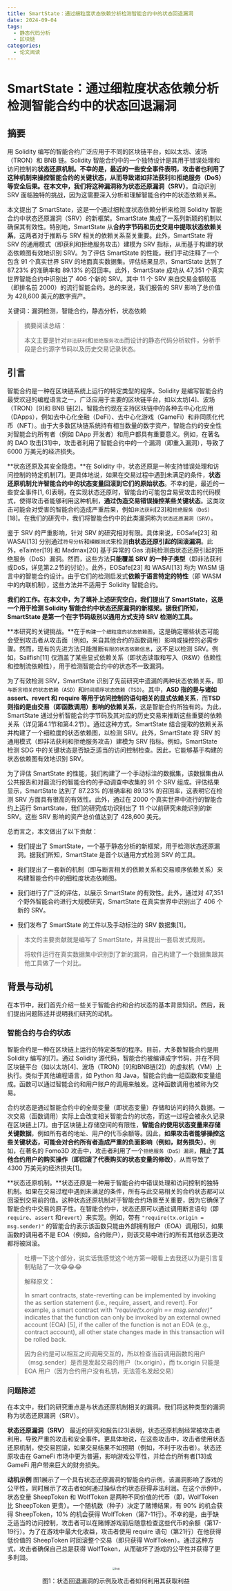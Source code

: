 ```yaml
---
title: SmartState：通过细粒度状态依赖分析检测智能合约中的状态回退漏洞
date: 2024-09-04
tags: 
  - 静态代码分析
  - 区块链
categories: 
  - 论文阅读
---
```


# SmartState：通过细粒度状态依赖分析检测智能合约中的状态回退漏洞

## 摘要

用 Solidity 编写的智能合约广泛应用于不同的区块链平台，如以太坊、波场（TRON）和 BNB 链。Solidity 智能合约中的一个独特设计是其用于错误处理和访问控制的**状态还原机制。**不幸的是，最近的一些安全事件表明，攻击者也利用了这种机制来操控智能合约的关键状态，从而导致诸如**非法获利**和**拒绝服务（DoS）**等安全后果。在本文中，我们将这种漏洞称为**状态还原漏洞（SRV）**。自动识别 SRV 面临独特的挑战，因为这需要深入分析和理解智能合约中的状态依赖关系。

本文提出了 SmartState，这是一个通过细粒度状态依赖分析来检测 Solidity 智能合约中状态还原漏洞（SRV）的新框架。SmartState 集成了一系列新颖的机制以确保其有效性。特别地，SmartState 从**合约字节码和历史交易中提取状态依赖关系**，这两者对于推断与 SRV 相关的依赖关系至关重要。此外，SmartState 将 SRV 的通用模式（即获利和拒绝服务攻击）建模为 SRV 指标，从而基于构建的状态依赖图有效地识别 SRV。为了评估 SmartState 的性能，我们手动注释了一个包含 91 个真实世界 SRV 的地面真实数据集。评估结果显示，SmartState 达到了 87.23% 的准确率和 89.13% 的召回率。此外，SmartState 成功从 47,351 个真实世界智能合约中识别出了 406 个新的 SRV。其中 11 个 SRV 来自交易金额较高（即排名前 2000）的流行智能合约。总的来说，我们报告的 SRV 影响了总价值为 428,600 美元的数字资产。

关键词：漏洞检测，智能合约，静态分析，状态依赖

> 摘要阅读总结：
>
> 本文主要是针对`非法获利`和`拒绝服务攻击`而设计的静态代码分析软件，分析手段是合约源字节码以及历史交易记录状态。

## 引言

智能合约是一种在区块链系统上运行的特定类型的程序。Solidity 是编写智能合约最受欢迎的编程语言之一，广泛应用于主要的区块链平台，如以太坊[4]、波场（TRON）[9]和 BNB 链[2]。智能合约现在支持区块链中的各种去中心化应用（DApps），例如去中心化金融（DeFi）、去中心化游戏（GameFi）和非同质化代币（NFT）。由于大多数区块链系统持有相当数量的数字资产，智能合约的安全性对智能合约所有者（例如 DApp 开发者）和用户都具有重要意义。例如，在著名的 DAO 攻击[31]中，攻击者利用了智能合约中的一个漏洞（即重入漏洞），导致了 6000 万美元的经济损失。

**状态还原及其安全隐患。**在 Solidity 中，状态还原是一种支持错误处理和访问控制的特定机制[7]。更具体地说，如果在交易过程中遇到未满足的条件，**状态还原机制允许智能合约中的状态变量回滚到它们的原始状态**。不幸的是，最近的一些安全事件[1, 6]表明，在实现状态还原时，智能合约可能包含易受攻击的代码模式，使得攻击者能够利用这种机制，**通过伪造交易错误操控某些关键状态**。这类攻击可能会对受害的智能合约造成严重后果，例如`非法获利`[23]和`拒绝服务（DoS）`[18]。在我们的研究中，我们将智能合约中的此类漏洞称为`状态还原漏洞（SRV）`。

鉴于 SRV 的严重影响，针对 SRV 的研究相对有限。具体来说，EOSafe[23] 和 WASAI[13] 分别通过`符号分析`和`模糊测试`来检测**由状态还原引起的回滚漏洞**。此外，eTainter[19] 和 Madmax[20] 基于异常的 Gas 消耗检测由状态还原引起的拒绝服务（DoS）漏洞。然而，这些方法**只能覆盖 SRV 的一种子类型**（即非法获利或DoS，详见第2.2节的讨论）。此外，EOSafe[23] 和 WASAI[13] 均为 WASM 语言中的智能合约设计。由于它们的检测启发式**依赖于语言特定的特性**（即 WASM 中的内联机制），这些方法并不适用于 Solidity 智能合约。

**我们的工作。**在本文中，为了填补上述研究空白，我们提出了 SmartState，这是一个用于检测 Solidity 智能合约中状态还原漏洞的新框架。据我们所知，SmartState 是**第一个在字节码级别以通用方式支持 SRV 检测的工具。**

**本研究的关键挑战。**在于`构建一个细粒度的状态依赖图`，这是确定哪些状态可能会受到攻击者从攻击面（例如，来自其他合约的函数调用）影响或操控的必需步骤。然而，现有的先进方法只能推断`有限的状态依赖信息`，这不足以检测 SRV。例如，Sailfish[11] 仅涵盖了某些显式依赖关系（即状态读取和写入（R&W）依赖性和控制流依赖性），用于检测智能合约中的状态不一致漏洞。

为了有效检测 SRV，SmartState 识别了先前研究中遗漏的两种状态依赖关系，即`与断言相关的状态依赖（ASD）`和`时间顺序状态依赖（TSD）`。其中，**ASD 指的是与诸如 assert、revert 和 require 等用于访问控制的语句相关的显式依赖关系**，而**TSD则指的是由交易（即函数调用）影响的依赖关系**，这是智能合约所独有的。为此，SmartState 通过分析智能合约字节码及其对应的历史交易来推断这些重要的依赖关系（详见第4.1节和第4.2节）。通过这种方式，SmartState 结合提取的依赖关系并构建了一个细粒度的状态依赖图，以检测 SRV。此外，SmartState 将 SRV 的通用模式（即非法获利和拒绝服务攻击）建模为 SRV 指标。例如，SmartState 检测 SDG 中的关键状态是否缺乏适当的访问控制检查。因此，它能够基于构建的状态依赖图有效地识别 SRV。

为了评估 SmartState 的性能，我们构建了一个手动标注的数据集，该数据集由从公共报告和对最流行的智能合约的手动调查中收集的 91 个 SRV 组成。评估结果显示，SmartState 达到了 87.23% 的准确率和 89.13% 的召回率，这表明它在检测 SRV 方面具有很高的有效性。此外，通过在 2000 个真实世界中流行的智能合约上运行 SmartState，我们的研究成功识别出了 11 个以前研究未能识别的新 SRV。这些 SRV 影响的资产总价值达到了 428,600 美元。

总而言之，本文做出了以下贡献：

* 我们提出了 SmartState，一个基于静态分析的新框架，用于检测状态还原漏洞。据我们所知，SmartState 是首个以通用方式检测 SRV 的工具。

* 我们提出了一套新的机制（即与断言相关的依赖关系和交易顺序依赖关系）来构建智能合约中的细粒度状态依赖图。

* 我们进行了广泛的评估，以展示 SmartState 的有效性。此外，通过对 47,351 个野外智能合约进行大规模研究，SmartState 在真实世界中识别出了 406 个新的 SRV。

* 我们发布了 SmartState 的工件以及手动标注的 SRV 数据集[1]。

> 本文的主要贡献就是编写了 SmartState，并且提出一套启发式规则。
>
> 将软件运行在真实数据集中识别到了新的漏洞，自己构建了一个数据集跟其他工具做了一个对比。

## 背景与动机

在本节中，我们首先介绍一些关于智能合约和合约状态的基本背景知识。然后，我们提出问题陈述并说明我们研究的动机。

### 智能合约与合约状态

智能合约是一种在区块链上运行的特定类型的程序。目前，大多数智能合约是用 Solidity 编写的[7]。通过 Solidity 源代码，智能合约被编译成字节码，并在不同区块链平台（如以太坊[4]、波场（TRON）[9]和BNB链[2]）的虚拟机（VM）上执行。类似于其他编程语言，如 Python 和 Java，智能合约由一组函数和变量组成。函数可以通过智能合约和用户账户的调用来触发。这种函数调用也被称为交易。

合约状态是通过智能合约中的全局变量（即状态变量）存储和访问的持久数据。一次交易（函数调用）实际上会改变相关智能合约的状态，而这一过程会被永久记录在区块链上[7]。由于区块链上存储空间的有限性，**智能合约使用状态变量来存储关键数据**，例如所有者的地址、用户的代币余额等。因此，**如果攻击者能够操控这些关键状态，可能会对合约所有者造成严重的负面影响（例如，财务损失）**。例如，在著名的 Fomo3D 攻击中，攻击者利用了一个`拒绝服务（DoS）漏洞`，**阻止了其他合约用户的购买操作（即回滚了代表购买的状态变量的修改）**，从而导致了 4300 万美元的经济损失[1]。

**状态还原机制。**状态还原是一种用于智能合约中错误处理和访问控制的独特机制。如果在交易过程中遇到未满足的条件，所有与此交易相关的合约状态都可以回滚到交易前的值。这种状态还原机制对于智能合约场景至关重要，因为它确保了智能合约中交易的原子性。在智能合约中，状态还原可以通过调用断言语句（即 `require`、`assert` 和`revert`）来实现。例如，带有 `"require(tx.origin = msg.sender)"` 的智能合约表示该函数只能由外部拥有账户（EOA）调用[5]，如果函数的调用者不是 EOA（例如，合约账户），则该交易中进行的所有其他状态更改都将被回滚。

> 吐槽一下这个部分，说实话我感觉这个地方第一眼看上去我还以为是引言复制粘贴了一次😂😂😂
>
> 解释原文：
>
> In smart contracts, state-reverting can be implemented by invoking the as sertion statement (i.e., require, assert, and revert). For example, a smart contract with *"require(tx.origin == msg.sender)"* indicates that the function can only be invoked by an external owned account (EOA) [5], if the caller of the function is not an EOA (e.g., contract account), all other state changes made in this transaction will be rolled back.
>
> 因为合约是可以相互之间调用交互的，所以检查当前调用函数的用户（msg.sender）是否是发起交易的用户（tx.origin），而 tx.origin  只能是 EOA 用户（因为合约用户没有私钥，无法签名发起交易）

### 问题陈述

在本文中，我们的研究重点是与状态还原机制相关的漏洞。我们将这种类型的漏洞称为状态还原漏洞（SRV）。

**状态还原漏洞（SRV）** 最近的研究和报告[23]表明，状态还原机制经常被攻击者利用，导致严重的攻击和安全事件。更具体地说，在这些攻击中，攻击者使用状态还原机制，使交易回滚，如果交易结果不如预期（例如，不利于攻击者）。状态还原攻击在 GameFi 市场中更为普遍，影响游戏公平性，并给合约所有者[13]或 GameFi 用户带来巨大的财务损失。

**动机示例** 图1展示了一个具有状态还原漏洞的智能合约示例，该漏洞影响了游戏的公平性，同时展示了攻击者如何通过操纵合约状态获得非法利润。在这个示例中，状态变量 SheepToken 和 WolfToken 是两种不同价值的代币（即，WolfToken 比 SheepToken 更贵）。一个随机数（种子）决定了赌博结果，有 90% 的机会获得 SheepToken，10% 的机会获得 WolfToken（第7-11行）。不幸的是，由于缺乏适当的访问控制，攻击者可以在赌博游戏前后随意检查这些代币的余额（第17-19行）。为了在游戏中最大化收益，攻击者使用 require 语句（第21行）在他获得低价值的 SheepToken 时回滚整个交易（即只获得 WolfToken）。通过这种方式，攻击者确保自己总是获得 WolfToken，从而破坏了游戏的公平性并获得了更多利润。

<p style="text-align:center"><img src="./1.png" alt="bug" style="zoom:40%;"/></p>

<p style="text-align:center">图1：状态回退漏洞的示例及攻击者如何利用其获取利益</p>
